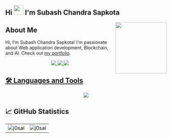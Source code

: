 ##  Hi <img src="https://user-images.githubusercontent.com/64153988/206999317-888120f8-6ba1-4c19-ba35-08e87feb530a.gif" width="30"> I'm Subash Chandra Sapkota

<p>
  <img align='right' src='https://octodex.github.com/images/daftpunktocat-thomas.gif' width='160' height='160'>
</p>

## About Me

Hi, I'm Subash Chandra Sapkota! I'm passionate about Web application development, Blockchain, and AI.
Check out [my portfolio](https://subashcs.com.np).

<p align="center">
  <a href="https://stackoverflow.com/users/6259598/subashcs" target="_blank"><img src="https://img.shields.io/badge/StackOverflow-FE7A16?style=flat&logo=stack-overflow&logoColor=white" />
  <a href="https://www.leetcode.com/subashcs" target="blank"><img src="https://img.shields.io/badge/-LeetCode-FFA116?style=flat&logo=LeetCode&logoColor=black" />
  <a href="https://subashcs.hashnode.dev/" target="blank"><img src="https://img.shields.io/badge/Hashnode-2962FF?style=flat&logo=hashnode&logoColor=white" />
</p>
  
## 🛠️ Languages and Tools

<p align="center">
  <a href="https://skillicons.dev">
    <img src="https://skillicons.dev/icons?i=react,js,py,rust,solidity,flask,nextjs,mongodb,vue,nodejs,graphql,postman,git,docker" />
  </a>
</p>

## 📈 GitHub Statistics

<p align="center">
 <table>
    <tr>
        <td>
            <img align="center" src="https://github-readme-streak-stats.herokuapp.com/?user=subashcs&theme=github-dark-blue" alt="j0sal" />
        </td>
        <td>
            <img align="center" src="https://github-readme-stats.vercel.app/api?username=subashcs&theme=github_dark&show_icons=true&locale=en" alt="j0sal" />
        </td>
    </tr>
 </table>
</p>
